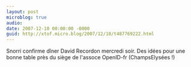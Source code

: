 ```yaml
---
layout: post
microblog: true
audio: 
date: 2007-12-10 00:00:00 -0000
guid: http://xtof.micro.blog/2007/12/10/t487769222.html
---
```

Snorri confirme dîner David Recordon mercredi soir. Des idées pour une bonne table près du siège de l'assoce OpenID-fr (ChampsElysées !)
